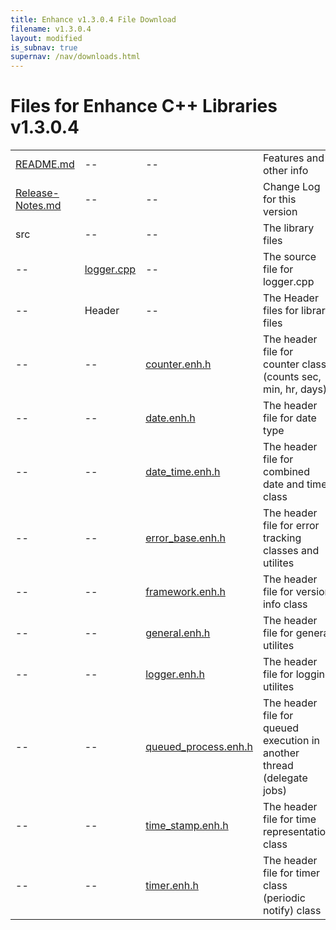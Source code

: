 ```yaml
---
title: Enhance v1.3.0.4 File Download
filename: v1.3.0.4
layout: modified
is_subnav: true
supernav: /nav/downloads.html
---
```


# Files for Enhance C++ Libraries v1.3.0.4 

<table>
  <tr>
    <td><a href="{{ site.url }}/downloads/enhance-v1.3.0.4/README.md" download>README.md</a></td>
	<td>--</td>
	<td>--</td>
	<td >Features and other info</td>
  </tr>
  <tr>
    <td><a href="{{ site.url }}/downloads/enhance-v1.3.0.4/Release-Notes.md" download>Release-Notes.md</a></td>
	<td>--</td>
	<td>--</td>
	<td >Change Log for this version</td>
  </tr>
  <tr>
    <td>src</td>
	<td>--</td>
	<td>--</td>
	<td >The library files</td>
  </tr>
  <tr>
    <td>--</td>
	<td><a href="{{ site.url }}/downloads/enhance-v1.3.0.4/src/logger.cpp" download>logger.cpp</a></td>
	<td>--</td>
	<td >The source file for logger.cpp</td>
  </tr>
  <tr>
    <td>--</td>
	<td>Header</td>
	<td>--</td>
	<td >The Header files for library files</td>
  </tr>
  <tr>
    <td>--</td>
	<td>--</td>
	<td><a href="{{ site.url }}/downloads/enhance-v1.3.0.4/src/Header/counter.enh.h" download>counter.enh.h</a></td>
	<td >The header file for counter class (counts sec, min, hr, days)</td>
  </tr>
  <tr>
    <td>--</td>
	<td>--</td>
	<td><a href="{{ site.url }}/downloads/enhance-v1.3.0.4/src/Header/date.enh.h" download>date.enh.h</a></td>
	<td >The header file for date type</td>
  </tr>
  <tr>
    <td>--</td>
	<td>--</td>
	<td><a href="{{ site.url }}/downloads/enhance-v1.3.0.4/src/Header/date_time.enh.h" download>date_time.enh.h</a></td>
	<td >The header file for combined date and time class</td>
  </tr>
  <tr>
    <td>--</td>
	<td>--</td>
	<td><a href="{{ site.url }}/downloads/enhance-v1.3.0.4/src/Header/error_base.enh.h" download>error_base.enh.h</a></td>
	<td >The header file for error tracking classes and utilites</td>
  </tr>
  <tr>
    <td>--</td>
	<td>--</td>
	<td><a href="{{ site.url }}/downloads/enhance-v1.3.0.4/src/Header/framework.enh.h" download>framework.enh.h</a></td>
	<td >The header file for version info class</td>
  </tr>
  <tr>
    <td>--</td>
	<td>--</td>
	<td><a href="{{ site.url }}/downloads/enhance-v1.3.0.4/src/Header/general.enh.h" download>general.enh.h</a></td>
	<td >The header file for general utilites</td>
  </tr>
  <tr>
    <td>--</td>
	<td>--</td>
	<td><a href="{{ site.url }}/downloads/enhance-v1.3.0.4/src/Header/logger.enh.h" download>logger.enh.h</a></td>
	<td >The header file for logging utilites</td>
  </tr>
  <tr>
    <td>--</td>
	<td>--</td>
	<td><a href="{{ site.url }}/downloads/enhance-v1.3.0.4/src/Header/queued_process.enh.h" download>queued_process.enh.h</a></td>
	<td >The header file for queued execution in another thread (delegate jobs)</td>
  </tr>
  <tr>
    <td>--</td>
	<td>--</td>
	<td><a href="{{ site.url }}/downloads/enhance-v1.3.0.4/src/Header/time_stamp.enh.h" download>time_stamp.enh.h</a></td>
	<td >The header file for time representation class</td>
  </tr>
  <tr>
    <td>--</td>
	<td>--</td>
	<td><a href="{{ site.url }}/downloads/enhance-v1.3.0.4/src/Header/timer.enh.h" download>timer.enh.h</a></td>
	<td >The header file for timer class (periodic notify) class</td>
  </tr>
</table>
  
  